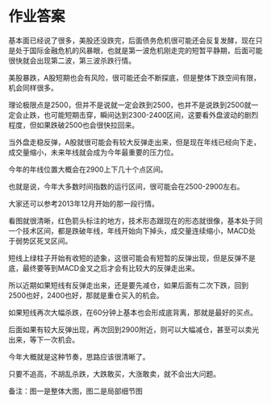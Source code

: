 # 作业答案

基本面已经说了很多，美股还没跌完，后面债务危机很可能还会反复发酵，现在只是处于国际金融危机的风暴眼，也就是第一波危机刚走完的短暂平静期，后面可能很快就会出现第二波，第三波杀跌行情。

美股暴跌，A股短期也会有风险，很可能还会不断探底，但是整体下跌空间有限，机会同样很多。

理论极限点是2500，但并不是说就一定会跌到2500，也并不是说跌到2500就一定会止跌，也可能短期击穿，瞬间达到2300-2400区间，这要看外盘波动的剧烈程度，但如果跌破2500也会很快拉回来。

当外盘走稳反弹，A股就很可能会有较大反弹走出来，但是现在年线已经向下走，成交量缩小，未来年线就会成为今年最重要的压力位。

今年的年线位置大概会在2900上下几十个点区间。

也就是说，今年大多数时间指数的运行区间，很可能会在2500-2900左右。

大家还可以参考2013年12月开始的那一段行情。

看图就很清晰，红色箭头标注的地方，技术形态跟现在的形态就很像，基本处于同一个技术区间，都是跌破年线，年线开始向下掉头，成交量连续缩小，MACD处于弱势区死叉区间。

短线上绿柱子开始有收短的迹象，这很可能会有短暂的反弹出现，但是反弹不是底，最终要等到MACD金叉之后才会有比较大的反弹走出来。

所以近期如果短线有反弹走出来，还是要先减仓，如果后面有二次下跌，回到2500也好，2400也好，那就是重仓买入的机会。

如果短线再次大幅杀跌，在60分钟上基本也会形成底背离，那就是最好的买点。

后面如果有较大反弹出现，再次回到2900附近，则可以大幅减仓，甚至可以卖光出来，等下一次机会。

今年大概就是这种节奏，思路应该很清晰了。

只要不追高，不胡乱杀跌，大跌敢买，大涨敢卖，就不会出大问题。

备注：图一是整体大图，图二是局部细节图